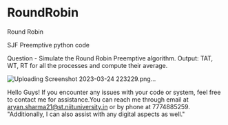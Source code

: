 # RoundRobin
Round Robin 

SJF Preemptive python code

Question - Simulate the Round Robin Preemptive algorithm.
 Output: TAT, WT, RT for all the processes and compute their average.
 
 
 ![Uploading Screenshot 2023-03-24 223229.png…]()

Hello Guys! If you encounter any issues with your code or system, feel free to contact me for assistance.You can reach me through email at aryan.sharma21@st.niituniversity.in or by phone at 7774885259. "Additionally, I can also assist with any digital aspects as well."
